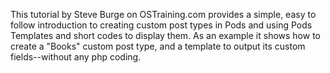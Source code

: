 <script>
{
    "title": "Introduction to Pods: WordPress as a CMS",
    "excerpt": "This tutorial by Steve Burge on OSTraining.com provides a simple, easy to follow introduction to creating custom post types in Pods and using Pods Templates and short codes to display them. As an example it shows how to create a 'Books' custom post type, and a template to output its custom fields--without any php coding.",
    "author": "josh412",
    "link": "http://www.ostraining.com/blog/wordpress/introduction-to-pods/",
    "termSlugs": {
        "tutorial_type": [
            "adding-custom-fields", "beginner", "using-pods-templates"
        ]
    },
    "customFields": [
    {"key":"_yoast_wpseo_title", "value": "Introduction to Pods: WordPress as a CMS - Pods Framework"},
    {"key":"_yoast_wpseo_metadesc", "value": "A simple, easy to follow introduction to creating custom post types in Pods and using Pods Templates and short codes to display them."}
    ]
}
</script>
This tutorial by Steve Burge on OSTraining.com provides a simple, easy to follow introduction to creating custom post types in Pods and using Pods Templates and short codes to display them. As an example it shows how to create a "Books" custom post type, and a template to output its custom fields--without any php coding.
